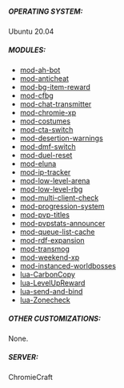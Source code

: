 ##### OPERATING SYSTEM:

Ubuntu 20.04

##### MODULES:

- [mod-ah-bot](https://github.com/azerothcore/mod-ah-bot)
- [mod-anticheat](https://github.com/azerothcore/mod-anticheat)
- [mod-bg-item-reward](https://github.com/azerothcore/mod-bg-item-reward)
- [mod-cfbg](https://github.com/azerothcore/mod-cfbg)
- [mod-chat-transmitter](https://github.com/azerothcore/mod-chat-transmitter)
- [mod-chromie-xp](https://github.com/azerothcore/mod-chromie-xp)
- [mod-costumes](https://github.com/azerothcore/mod-costumes)
- [mod-cta-switch](https://github.com/azerothcore/mod-cta-switch)
- [mod-desertion-warnings](https://github.com/azerothcore/mod-desertion-warnings)
- [mod-dmf-switch](https://github.com/azerothcore/mod-dmf-switch)
- [mod-duel-reset](https://github.com/azerothcore/mod-duel-reset)
- [mod-eluna](https://github.com/azerothcore/mod-eluna)
- [mod-ip-tracker](https://github.com/azerothcore/mod-ip-tracker)
- [mod-low-level-arena](https://github.com/azerothcore/mod-low-level-arena)
- [mod-low-level-rbg](https://github.com/azerothcore/mod-low-level-rbg)
- [mod-multi-client-check](https://github.com/azerothcore/mod-multi-client-check)
- [mod-progression-system](https://github.com/azerothcore/mod-progression-system)
- [mod-pvp-titles](https://github.com/azerothcore/mod-pvp-titles)
- [mod-pvpstats-announcer](https://github.com/azerothcore/mod-pvpstats-announcer)
- [mod-queue-list-cache](https://github.com/azerothcore/mod-queue-list-cache)
- [mod-rdf-expansion](https://github.com/azerothcore/mod-rdf-expansion)
- [mod-transmog](https://github.com/azerothcore/mod-transmog)
- [mod-weekend-xp](https://github.com/azerothcore/mod-weekend-xp)
- [mod-instanced-worldbosses](https://github.com/nyeriah/mod-instanced-worldbosses)
- [lua-CarbonCopy](https://github.com/55Honey/Acore_CarbonCopy)
- [lua-LevelUpReward](https://github.com/55Honey/Acore_LevelUpReward)
- [lua-send-and-bind](https://github.com/55Honey/Acore_SendAndBind)
- [lua-Zonecheck](https://github.com/55Honey/acore_Zonecheck)

##### OTHER CUSTOMIZATIONS:

None.

##### SERVER:

ChromieCraft
